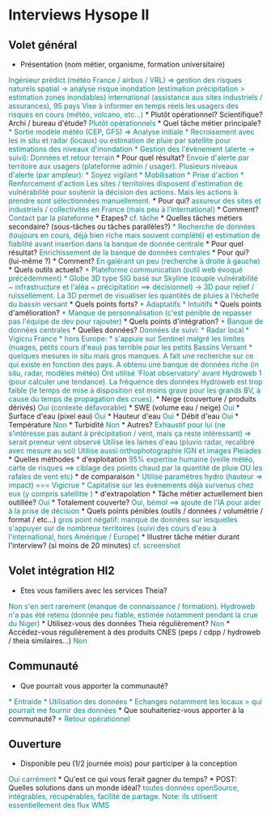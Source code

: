 # Interviews Hysope II

## Volet général

* Présentation (nom métier, organisme, formation universitaire)
<span class="user-answer">
Ingénieur prédict (météo France / airbus / VRL) => gestion des risques naturels
spatial -> analyse risque inondation (estimation précipitation > estimation zones inondables)
international (assistance aux sites industriels / assurances), 95 pays
Vise à informer en temps réels les usagers des risques en cours (météo, volcano, etc...)
</span>
  * Plutôt opérationnel? Scientifique? Archi / bureau d'étude?
<span class="user-answer">
Plutôt opérationnels
</span>
* Quel tâche métier principale? 
<span class="user-answer">
* Sortie modèle météo (CEP, GFS) => Analyse initiale
* Recroisement avec les in situ et radar (locaux) ou estimation de pluie par satellite pour estimations des niveaux d'inondation
* Gestion des l'évènement (alerte -> suivi): Données et retour terrain
</span>
  * Pour quel résultat?
<span class="user-answer">
Envoie d'alerte par territoire aux usagers (plateforme admin / usager). 
Plusieurs niveaux d'alerte (par ampleur):
* Soyez vigilant
* Mobilisation 
* Prise d'action
* Renforcement d'action
Les sites / territoires disposent d'estimation de vulnérabilité pour soutenir la décision des actions. Mais les actions à prendre sont sélectionnées manuellement.
</span>
  * Pour qui?
<span class="user-answer">
  assureur des sites et industriels / collectivités en France (mais peu à l'international)
</span>
  * Comment?
<span class="user-answer">
Contact par la plateforme
</span>
  * Etapes?
<span class="user-answer">
cf. tâche
</span>
* Quelles tâches métiers secondaire? (sous-tâches ou tâches parallèles?)
<span class="user-answer">
* Recherche de données (toujours en cours, déjà bien riche mais souvent complété) et estimation de fiabilité avant insertion dans la banque de donnée centrale
</span>
  * Pour quel résultat?
<span class="user-answer">
Enrichissement de la banque de données centrales
</span>
  * Pour qui? (lui-même ?)
  <span class="user-answer">

</span>
  * Comment?
  <span class="user-answer">
En galérant un peu (recherche à droite à gauche)
</span>
* Quels outils actuels?
<span class="user-answer">
* Plateforme communication (outil web évoqué précédemment)
* Globe 3D type SIG basé sur Skyline (couple vulnérabilité ~ infrastructure et l'aléa ~ précipitation ==> décisionnel) -> 3D pour relief / ruissellement. La 3D permet de visualiser les quantités de pluies à l'échelle du bassin versant
</span>
  * Quels points forts?
<span class="user-answer">
* Adaptatifs
* Intuitifs
</span>
  * Quels points d'amélioration?
<span class="user-answer">
* Manque de personnalisation (c'est pénible de repasser pas l'équipe de dev pour rajouter)
</span>
  * Quels points d'intégration?
<span class="user-answer">
* Banque de données centrales
</span>
* Quelles données? 
<span class="user-answer">
Données de suivi:
* Radar local
* Vigicru France
* hors Europe:
  * s'appuie sur Sentinel malgré les limites (nuages, petits cours d'eau) pas terrible pour les petits Bassins Versant
  * quelques mesures in situ mais gros manques. A fait une recherche sur ce qui existe en fonction des pays. A obtenu une banque de données riche (in situ, radar, modèles météo)
Ont utilisé 'Float observatory' avant Hydroweb 1 (pour calculer une tendance). La fréquence des données Hydroweb est trop faible (le temps de mise à disposition est moins grave pour les grands BV, à cause du temps de propagation des crues).  
</span>
  * Neige (couverture / produits dérivés)
<span class="user-answer">
Oui (contexte défavorable)
</span>
  * SWE (volume eau / neige)
<span class="user-answer">
Oui
</span>
  * Surface d'eau (pixel eau)
<span class="user-answer">
Oui
</span>
  * Hauteur d'eau
<span class="user-answer">
Oui
</span>
  * Débit d'eau
<span class="user-answer">
Oui
</span>
  * Température
<span class="user-answer">
Non
</span>
  * Turbidité
<span class="user-answer">
Non
</span>
  * Autres?
<span class="user-answer">
Exhaustif pour lui (ne s'intéresse pas autant à précipitation / vent, mais ça reste intéressant) => serait preneur vent observé
Utilise les lames d'eau (pluvio radar, recalibré avec mesure au sol)
Utilise aussi orthophotographie IGN et images Pleïades
</span>
* Quelles méthodes
  * d'exploitation
<span class="user-answer">
95% expertise humaine (veille météo, carte de risques ==> ciblage des points chaud par la quantité de pluie OU les rafales de vent etc)
</span>
  * de comparaison
<span class="user-answer">
* Utilise paramètres hydro (hauteur => impact) === Vigicrue
* Capitalise sur les évènements déjà survenus chez eux (y compris satellitte )
</span>
  * d'extrapolation
<span class="user-answer">

</span>
* Tâche métier actuellement bien outillée?
<span class="user-answer">
Oui
</span>
  * Totalement couverte?
<span class="user-answer">
Oui, bémol ==> ajoute de l'IA pour aider à la prise de décision
</span>
* Quels points pénibles (outils / données / volumétrie / format / etc...)
<span class="user-answer">
gros point négatif: manque de données sur lesquelles s'appuyer sur de nombreux territoires (suivi des cours d'eau à l'international, hors Amérique / Europe)
</span>
* Illustrer tâche métier durant l'interview? (si moins de 20 minutes)
<span class="user-answer">
cf. screenshot
</span>

## Volet intégration HI2

* Etes vous familiers avec les services Theia?
<span class="user-answer">
Non s'en sert rarement (manque de connaissance / formation). Hydroweb n'a pas été retenu (donnée peu fiable, estimée notamment pendant la crue du Niger)
</span>
* Utilisez-vous des données Theia régulièrement?
<span class="user-answer">
Non
</span>
* Accédez-vous régulièrement à des produits CNES (peps / cdpp / hydroweb / theia similaires...)
<span class="user-answer">
Non
</span>

## Communauté

* Que pourrait vous apporter la communauté?
<span class="user-answer">
* Entraide
  * Utilisation des données
* Echanges notamment les locaux > qui pourrait me fournir des données
</span>
* Que souhaiteriez-vous apporter à la communauté?
<span class="user-answer">
* Retour opérationnel
</span>

## Ouverture

* Disponible peu (1/2 journée mois) pour participer à la conception
<span class="user-answer">
Oui carrément
</span>
* Qu'est ce qui vous ferait gagner du temps?
<span class="user-answer">

</span>
* POST: Quelles solutions dans un monde idéal?
<span class="user-answer">
toutes données openSource, intégrables, récupérables, facilité de partage.
Note: ils utilisent essentiellement des flux WMS
</span>

<style>
.user-answer {
  color: darkcyan;  
}
</style>

